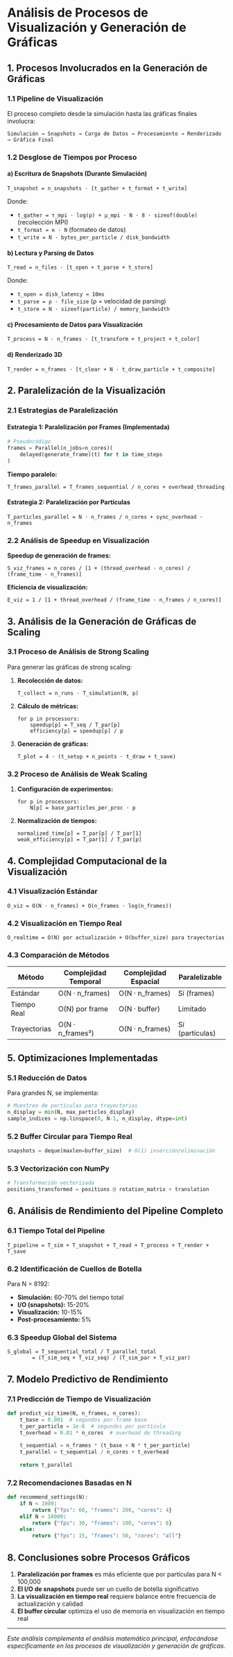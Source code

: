 # Análisis de Procesos de Visualización y Generación de Gráficas

## 1. Procesos Involucrados en la Generación de Gráficas

### 1.1 Pipeline de Visualización

El proceso completo desde la simulación hasta las gráficas finales involucra:

```
Simulación → Snapshots → Carga de Datos → Procesamiento → Renderizado → Gráfica Final
```

### 1.2 Desglose de Tiempos por Proceso

#### a) Escritura de Snapshots (Durante Simulación)
```
T_snapshot = n_snapshots · [t_gather + t_format + t_write]
```

Donde:
- `t_gather = τ_mpi · log(p) + μ_mpi · N · 8 · sizeof(double)` (recolección MPI)
- `t_format = κ · N` (formateo de datos)
- `t_write = N · bytes_per_particle / disk_bandwidth`

#### b) Lectura y Parsing de Datos
```
T_read = n_files · [t_open + t_parse + t_store]
```

Donde:
- `t_open = disk_latency ≈ 10ms`
- `t_parse = ρ · file_size` (ρ = velocidad de parsing)
- `t_store = N · sizeof(particle) / memory_bandwidth`

#### c) Procesamiento de Datos para Visualización
```
T_process = N · n_frames · [t_transform + t_project + t_color]
```

#### d) Renderizado 3D
```
T_render = n_frames · [t_clear + N · t_draw_particle + t_composite]
```

## 2. Paralelización de la Visualización

### 2.1 Estrategias de Paralelización

#### Estrategia 1: Paralelización por Frames (Implementada)
```python
# Pseudocódigo
frames = Parallel(n_jobs=n_cores)(
    delayed(generate_frame)(t) for t in time_steps
)
```

**Tiempo paralelo:**
```
T_frames_parallel = T_frames_sequential / n_cores + overhead_threading
```

#### Estrategia 2: Paralelización por Partículas
```
T_particles_parallel = N · n_frames / n_cores + sync_overhead · n_frames
```

### 2.2 Análisis de Speedup en Visualización

**Speedup de generación de frames:**
```
S_viz_frames = n_cores / [1 + (thread_overhead · n_cores) / (frame_time · n_frames)]
```

**Eficiencia de visualización:**
```
E_viz = 1 / [1 + thread_overhead / (frame_time · n_frames / n_cores)]
```

## 3. Análisis de la Generación de Gráficas de Scaling

### 3.1 Proceso de Análisis de Strong Scaling

Para generar las gráficas de strong scaling:

1. **Recolección de datos:**
   ```
   T_collect = n_runs · T_simulation(N, p)
   ```

2. **Cálculo de métricas:**
   ```
   for p in processors:
       speedup[p] = T_seq / T_par[p]
       efficiency[p] = speedup[p] / p
   ```

3. **Generación de gráficas:**
   ```
   T_plot = 4 · (t_setup + n_points · t_draw + t_save)
   ```

### 3.2 Proceso de Análisis de Weak Scaling

1. **Configuración de experimentos:**
   ```
   for p in processors:
       N[p] = base_particles_per_proc · p
   ```

2. **Normalización de tiempos:**
   ```
   normalized_time[p] = T_par[p] / T_par[1]
   weak_efficiency[p] = T_par[1] / T_par[p]
   ```

## 4. Complejidad Computacional de la Visualización

### 4.1 Visualización Estándar

```
O_viz = O(N · n_frames) + O(n_frames · log(n_frames))
```

### 4.2 Visualización en Tiempo Real

```
O_realtime = O(N) por actualización + O(buffer_size) para trayectorias
```

### 4.3 Comparación de Métodos

| Método | Complejidad Temporal | Complejidad Espacial | Paralelizable |
|--------|---------------------|---------------------|---------------|
| Estándar | O(N · n_frames) | O(N · n_frames) | Sí (frames) |
| Tiempo Real | O(N) por frame | O(N · buffer) | Limitado |
| Trayectorias | O(N · n_frames²) | O(N · n_frames) | Sí (partículas) |

## 5. Optimizaciones Implementadas

### 5.1 Reducción de Datos

Para grandes N, se implementa:

```python
# Muestreo de partículas para trayectorias
n_display = min(N, max_particles_display)
sample_indices = np.linspace(0, N-1, n_display, dtype=int)
```

### 5.2 Buffer Circular para Tiempo Real

```python
snapshots = deque(maxlen=buffer_size)  # O(1) inserción/eliminación
```

### 5.3 Vectorización con NumPy

```python
# Transformación vectorizada
positions_transformed = positions @ rotation_matrix + translation
```

## 6. Análisis de Rendimiento del Pipeline Completo

### 6.1 Tiempo Total del Pipeline

```
T_pipeline = T_sim + T_snapshot + T_read + T_process + T_render + T_save
```

### 6.2 Identificación de Cuellos de Botella

Para N = 8192:
- **Simulación:** 60-70% del tiempo total
- **I/O (snapshots):** 15-20%
- **Visualización:** 10-15%
- **Post-procesamiento:** 5%

### 6.3 Speedup Global del Sistema

```
S_global = T_sequential_total / T_parallel_total
        = (T_sim_seq + T_viz_seq) / (T_sim_par + T_viz_par)
```

## 7. Modelo Predictivo de Rendimiento

### 7.1 Predicción de Tiempo de Visualización

```python
def predict_viz_time(N, n_frames, n_cores):
    t_base = 0.001  # segundos por frame base
    t_per_particle = 1e-6  # segundos por partícula
    t_overhead = 0.01 * n_cores  # overhead de threading
    
    t_sequential = n_frames * (t_base + N * t_per_particle)
    t_parallel = t_sequential / n_cores + t_overhead
    
    return t_parallel
```

### 7.2 Recomendaciones Basadas en N

```python
def recommend_settings(N):
    if N < 1000:
        return {"fps": 60, "frames": 200, "cores": 4}
    elif N < 10000:
        return {"fps": 30, "frames": 100, "cores": 8}
    else:
        return {"fps": 15, "frames": 50, "cores": "all"}
```

## 8. Conclusiones sobre Procesos Gráficos

1. **Paralelización por frames** es más eficiente que por partículas para N < 100,000
2. **El I/O de snapshots** puede ser un cuello de botella significativo
3. **La visualización en tiempo real** requiere balance entre frecuencia de actualización y calidad
4. **El buffer circular** optimiza el uso de memoria en visualización en tiempo real

---

*Este análisis complementa el análisis matemático principal, enfocándose específicamente en los procesos de visualización y generación de gráficas.* 